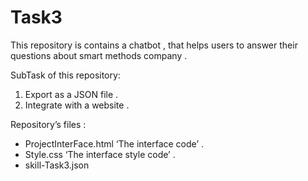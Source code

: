 # Task3
This repository is contains a chatbot , that helps users to answer their questions about smart methods company .

SubTask of this repository:
1. Export as a JSON file .
2. Integrate with a website .

Repository’s files :
- ProjectInterFace.html ‘The interface code’ .
- Style.css ‘The interface style code’ .
- skill-Task3.json
